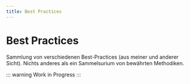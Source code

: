 ```yaml
---
title: Best Practices
---
```


# Best Practices

Sammlung von verschiedenen Best-Practices (aus meiner und anderer Sicht). Nichts anderes als ein Sammelsurium von bewährten Methodiken.

::: warning
Work in Progress
:::